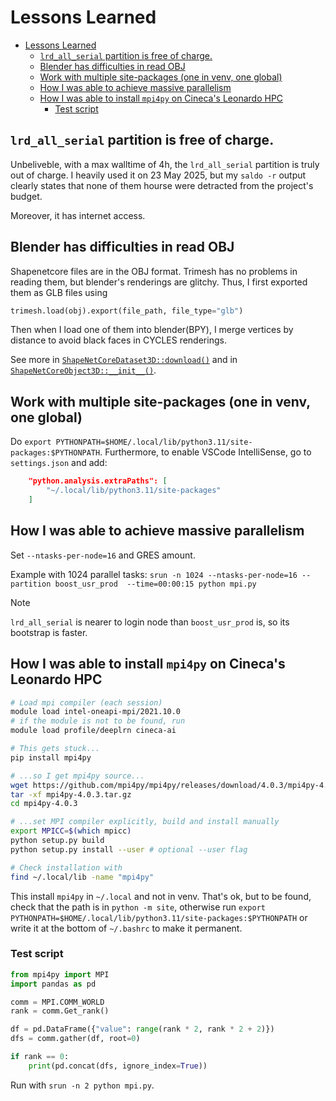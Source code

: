 # Lessons Learned

- [Lessons Learned](#lessons-learned)
  - [`lrd_all_serial` partition is free of charge.](#lrd_all_serial-partition-is-free-of-charge)
  - [Blender has difficulties in read OBJ](#blender-has-difficulties-in-read-obj)
  - [Work with multiple site-packages (one in venv, one global)](#work-with-multiple-site-packages-one-in-venv-one-global)
  - [How I was able to achieve massive parallelism](#how-i-was-able-to-achieve-massive-parallelism)
  - [How I was able to install `mpi4py` on Cineca's Leonardo HPC](#how-i-was-able-to-install-mpi4py-on-cinecas-leonardo-hpc)
    - [Test script](#test-script)

## `lrd_all_serial` partition is free of charge.
Unbeliveble, with a max walltime of 4h, the `lrd_all_serial` partition is truly out of charge. I heavily used it on 23 May 2025, but my `saldo -r` output clearly states that none of them hourse were detracted from the project's budget.

Moreover, it has internet access.

## Blender has difficulties in read OBJ
Shapenetcore files are in the OBJ format. Trimesh has no problems in reading them, but blender's renderings are glitchy. Thus, I first exported them as GLB files using

```python
trimesh.load(obj).export(file_path, file_type="glb")
```

Then when I load one of them into blender(BPY), I merge vertices by distance to avoid black faces in CYCLES renderings.

See more in [`ShapeNetCoreDataset3D::download()`](src/dataset/shapenetcore_dataset3d.py) and in [`ShapeNetCoreObject3D::__init__()`](src/blender/object3d/shapenetcore_object3d.py).



## Work with multiple site-packages (one in venv, one global)

Do `export PYTHONPATH=$HOME/.local/lib/python3.11/site-packages:$PYTHONPATH`.
Furthermore, to enable VSCode IntelliSense, go to `settings.json` and add:

```json
    "python.analysis.extraPaths": [
        "~/.local/lib/python3.11/site-packages"
    ]
```

## How I was able to achieve massive parallelism

Set `--ntasks-per-node=16` and GRES amount.

Example with 1024 parallel tasks:
`srun -n 1024 --ntasks-per-node=16 --partition boost_usr_prod  --time=00:00:15 python mpi.py`

>[!NOTE]
>`lrd_all_serial` is nearer to login node than `boost_usr_prod` is, so its bootstrap is faster.

## How I was able to install `mpi4py` on Cineca's Leonardo HPC

```bash
# Load mpi compiler (each session)
module load intel-oneapi-mpi/2021.10.0
# if the module is not to be found, run
module load profile/deeplrn cineca-ai

# This gets stuck...
pip install mpi4py

# ...so I get mpi4py source...
wget https://github.com/mpi4py/mpi4py/releases/download/4.0.3/mpi4py-4.0.3.tar.gz
tar -xf mpi4py-4.0.3.tar.gz
cd mpi4py-4.0.3

# ...set MPI compiler explicitly, build and install manually
export MPICC=$(which mpicc)
python setup.py build
python setup.py install --user # optional --user flag

# Check installation with
find ~/.local/lib -name "mpi4py"
```

This install `mpi4py` in `~/.local` and not in venv. That's ok, but to be found, check that the path is in `python -m site`, otherwise run `export PYTHONPATH=$HOME/.local/lib/python3.11/site-packages:$PYTHONPATH` or write it at the bottom of `~/.bashrc` to make it permanent.

### Test script

```python
from mpi4py import MPI
import pandas as pd

comm = MPI.COMM_WORLD
rank = comm.Get_rank()

df = pd.DataFrame({"value": range(rank * 2, rank * 2 + 2)})
dfs = comm.gather(df, root=0)

if rank == 0:
    print(pd.concat(dfs, ignore_index=True))
```

Run with `srun -n 2 python mpi.py`.
